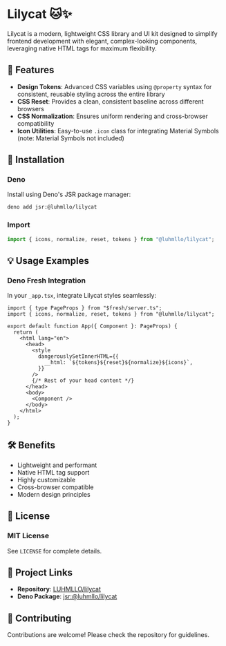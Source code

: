 # Lilycat 🐱✨

Lilycat is a modern, lightweight CSS library and UI kit designed to simplify
frontend development with elegant, complex-looking components, leveraging native
HTML tags for maximum flexibility.

## 🌟 Features

- **Design Tokens**: Advanced CSS variables using `@property` syntax for
  consistent, reusable styling across the entire library
- **CSS Reset**: Provides a clean, consistent baseline across different browsers
- **CSS Normalization**: Ensures uniform rendering and cross-browser
  compatibility
- **Icon Utilities**: Easy-to-use `.icon` class for integrating Material Symbols
  (note: Material Symbols not included)

## 🚀 Installation

### Deno

Install using Deno's JSR package manager:

```bash
deno add jsr:@luhmllo/lilycat
```

### Import

```typescript
import { icons, normalize, reset, tokens } from "@luhmllo/lilycat";
```

## 💡 Usage Examples

### Deno Fresh Integration

In your `_app.tsx`, integrate Lilycat styles seamlessly:

```tsx
import { type PageProps } from "$fresh/server.ts";
import { icons, normalize, reset, tokens } from "@luhmllo/lilycat";

export default function App({ Component }: PageProps) {
  return (
    <html lang="en">
      <head>
        <style
          dangerouslySetInnerHTML={{
            __html: `${tokens}${reset}${normalize}${icons}`,
          }}
        />
        {/* Rest of your head content */}
      </head>
      <body>
        <Component />
      </body>
    </html>
  );
}
```

## 🛠 Benefits

- Lightweight and performant
- Native HTML tag support
- Highly customizable
- Cross-browser compatible
- Modern design principles

## 🧾 License

### MIT License

See `LICENSE` for complete details.

## 🔗 Project Links

- **Repository**: [LUHMLLO/lilycat](https://github.com/LUHMLLO/lilycat)
- **Deno Package**: [jsr:@luhmllo/lilycat](https://jsr.io/@luhmllo/lilycat)

## 🤝 Contributing

Contributions are welcome! Please check the repository for guidelines.
